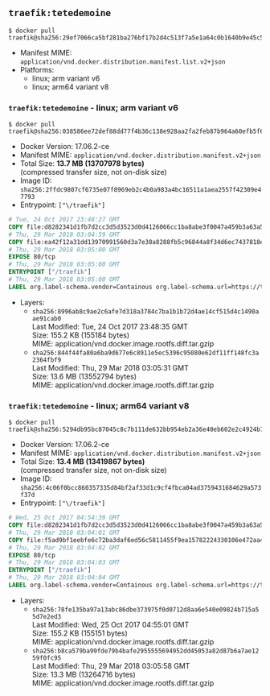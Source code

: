 ## `traefik:tetedemoine`

```console
$ docker pull traefik@sha256:29ef7066ca5bf281ba276bf17b2d4c513f7a5e1a64c0b1640b9e45c53d673930
```

-	Manifest MIME: `application/vnd.docker.distribution.manifest.list.v2+json`
-	Platforms:
	-	linux; arm variant v6
	-	linux; arm64 variant v8

### `traefik:tetedemoine` - linux; arm variant v6

```console
$ docker pull traefik@sha256:038586ee72def88dd77f4b36c138e928aa2fa2feb87b964a60efb5f6baee7e70
```

-	Docker Version: 17.06.2-ce
-	Manifest MIME: `application/vnd.docker.distribution.manifest.v2+json`
-	Total Size: **13.7 MB (13707978 bytes)**  
	(compressed transfer size, not on-disk size)
-	Image ID: `sha256:2ffdc9807cf6735e07f8969eb2c4b0a983a4bc16511a1aea2557f42309e47793`
-	Entrypoint: `["\/traefik"]`

```dockerfile
# Tue, 24 Oct 2017 23:48:27 GMT
COPY file:d8282341d1fb7d2cc3d5d3523d0d4126066cc1ba8abe3f0047a459b3a63a5653 in /etc/ssl/certs/ 
# Thu, 29 Mar 2018 03:04:59 GMT
COPY file:ea42f12a31dd13970991560d3a7e38a8288fb5c96844a8f34d6ec7437818ed0f in / 
# Thu, 29 Mar 2018 03:05:00 GMT
EXPOSE 80/tcp
# Thu, 29 Mar 2018 03:05:00 GMT
ENTRYPOINT ["/traefik"]
# Thu, 29 Mar 2018 03:05:00 GMT
LABEL org.label-schema.vendor=Containous org.label-schema.url=https://traefik.io org.label-schema.name=Traefik org.label-schema.description=A modern reverse-proxy org.label-schema.version=v1.6.0-rc3 org.label-schema.docker.schema-version=1.0
```

-	Layers:
	-	`sha256:8996ab8c9ae2c6afe7d318a3784c7ba1b1b72d4ae14cf515d4c1490aae91cab0`  
		Last Modified: Tue, 24 Oct 2017 23:48:35 GMT  
		Size: 155.2 KB (155184 bytes)  
		MIME: application/vnd.docker.image.rootfs.diff.tar.gzip
	-	`sha256:844f44fa80a6ba9d677e6c8911e5ec5396c95080e62df11ff148fc3a2364fbf9`  
		Last Modified: Thu, 29 Mar 2018 03:05:31 GMT  
		Size: 13.6 MB (13552794 bytes)  
		MIME: application/vnd.docker.image.rootfs.diff.tar.gzip

### `traefik:tetedemoine` - linux; arm64 variant v8

```console
$ docker pull traefik@sha256:5294db95bc87045c8c7b111de632bb954eb2a36e40eb602e2c4924b764e5112a
```

-	Docker Version: 17.06.2-ce
-	Manifest MIME: `application/vnd.docker.distribution.manifest.v2+json`
-	Total Size: **13.4 MB (13419867 bytes)**  
	(compressed transfer size, not on-disk size)
-	Image ID: `sha256:4c06f0bcc860357335d84bf2af33d1c9cf4fbca04ad3759431684629a573f37d`
-	Entrypoint: `["\/traefik"]`

```dockerfile
# Wed, 25 Oct 2017 04:54:39 GMT
COPY file:d8282341d1fb7d2cc3d5d3523d0d4126066cc1ba8abe3f0047a459b3a63a5653 in /etc/ssl/certs/ 
# Thu, 29 Mar 2018 03:04:01 GMT
COPY file:f5ad9bf1eebfe6c72ba3daf6ed56c5811455f9ea15782224330106e472aa456b in / 
# Thu, 29 Mar 2018 03:04:02 GMT
EXPOSE 80/tcp
# Thu, 29 Mar 2018 03:04:03 GMT
ENTRYPOINT ["/traefik"]
# Thu, 29 Mar 2018 03:04:04 GMT
LABEL org.label-schema.vendor=Containous org.label-schema.url=https://traefik.io org.label-schema.name=Traefik org.label-schema.description=A modern reverse-proxy org.label-schema.version=v1.6.0-rc3 org.label-schema.docker.schema-version=1.0
```

-	Layers:
	-	`sha256:78fe135ba97a13abc86dbe373975f0d0712d8aa6e540e09824b715a55d7e2ed3`  
		Last Modified: Wed, 25 Oct 2017 04:55:01 GMT  
		Size: 155.2 KB (155151 bytes)  
		MIME: application/vnd.docker.image.rootfs.diff.tar.gzip
	-	`sha256:b8ca579ba99fde79b4bafe2955555694952dd45053a82d87b6a7ae1259f0fc95`  
		Last Modified: Thu, 29 Mar 2018 03:05:58 GMT  
		Size: 13.3 MB (13264716 bytes)  
		MIME: application/vnd.docker.image.rootfs.diff.tar.gzip
